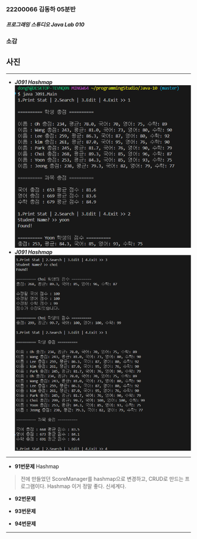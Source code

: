 ### 22200066 김동하 05분반

##### 프로그래밍 스튜디오 Java Lab 010

### 소감

## 사진

---
+ ___J091 Hashmap___
![J091](./Captures/J091-1.png)
+ ___J091 Hashmap___
![J091](./Captures/J091-2.png)

---

+ **91번문제** Hashmap
> 전에 만들었던 ScoreManager를 hashmap으로 변경하고, CRUD로 만드는 프로그램이다. Hashmap 이거 정말 좋다. 신세계다.

+ **92번문제** 
> 

+ **93번문제** 
> 

+ **94번문제** 
> 


---



